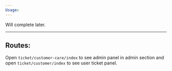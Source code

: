 ```yaml
---
Usage:
---
```


Will complete later.



---
Routes:
---

Open `ticket/customer-care/index` to see admin panel in admin section and open `ticket/customer/index` to see user ticket panel.
